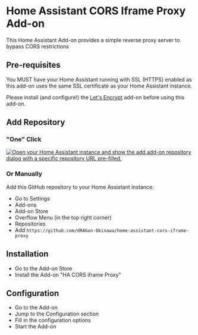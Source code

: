 # Home Assistant CORS Iframe Proxy Add-on
This Home Assistant Add-on provides a simple reverse proxy server to bypass CORS restrictions

## Pre-requisites
You MUST have your Home Assistant running with SSL (HTTPS) enabled as this add-on uses the same SSL certificate as your Home Assistant instance.

Please install (and configure!) the [Let's Encrypt](https://github.com/home-assistant/addons/blob/master/letsencrypt/DOCS.md) add-on before using this add-on.

## Add Repository
### "One" Click
[![Open your Home Assistant instance and show the add add-on repository dialog with a specific repository URL pre-filled.](https://my.home-assistant.io/badges/supervisor_add_addon_repository.svg)](https://my.home-assistant.io/redirect/supervisor_add_addon_repository/?repository_url=https%3A%2F%2Fgithub.com%2FdRAGon-Okinawa%2Fhome-assistant-cors-iframe-proxy)

### Or Manually
Add this GitHub repository to your Home Assistant instance:
- Go to Settings
- Add-ons
- Add-on Store
- Overflow Menu (in the top right corner)
- Repositories
- Add `https://github.com/dRAGon-Okinawa/home-assistant-cors-iframe-proxy`

## Installation
- Go to the Add-on Store
- Install the Add-on "HA CORS iframe Proxy"

## Configuration
- Go to the Add-on
- Jump to the Configuration section
- Fill in the configuration options
- Start the Add-on
